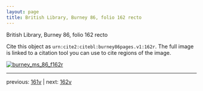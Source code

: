 ```yaml
---
layout: page
title: British Library, Burney 86, folio 162 recto
---
```


British Library, Burney 86, folio 162 recto

Cite this object as `urn:cite2:citebl:burney86pages.v1:162r`.  The full image is linked to a citation tool you can use to cite regions of the image.

[![burney_ms_86_f162r](http://www.homermultitext.org/iipsrv?IIIF=/project/homer/pyramidal/deepzoom/citebl/burney86imgs/v1/burney_ms_86_f162r.tif/full/800,/0/default.jpg)](http://www.homermultitext.org/ict2/?urn=urn:cite2:citebl:burney86imgs.v1:burney_ms_86_f162r) 

---

previous:  [161v](../161v/) | next: [162v](../162v/)